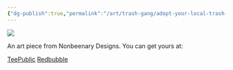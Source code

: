 ```yaml
---
{"dg-publish":true,"permalink":"/art/trash-gang/adopt-your-local-trash-cat/","title":"Adopt Your local Trash Cat","tags":["Art","Other Trash Gang"]}
---
```



![](https://baserow-media.ams3.digitaloceanspaces.com/user_files/qWN1oDS1zJCjU4ZA9IOXtVNLvM08nyON_f33c9630edb6e77b159b1f29f5898384fbd419df99dd64634ba5fb2418706365.jpg)

An art piece from Nonbeenary Designs. You can get yours at:

[TeePublic](https://www.teepublic.com/t-shirt/22890343-adopt-your-local-trash-cat?store_id=258912)
[Redbubble](https://www.redbubble.com/shop/ap/150062938?ref=studio-promote)
